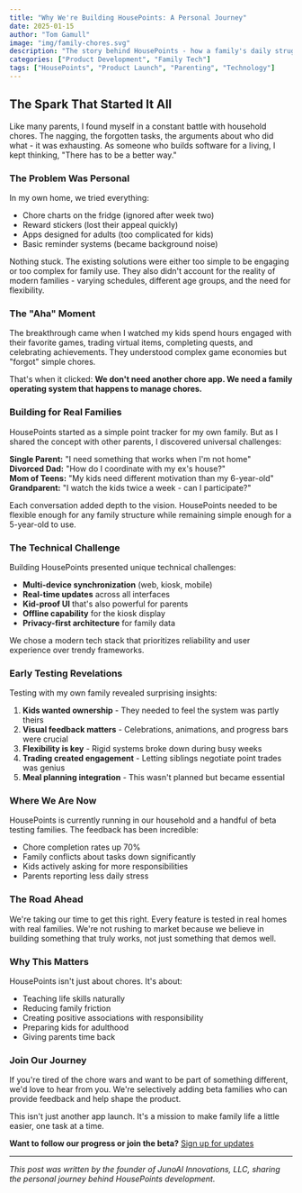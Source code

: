 ```yaml
---
title: "Why We're Building HousePoints: A Personal Journey"
date: 2025-01-15
author: "Tom Gamull"
image: "img/family-chores.svg"
description: "The story behind HousePoints - how a family's daily struggles inspired a solution for everyone."
categories: ["Product Development", "Family Tech"]
tags: ["HousePoints", "Product Launch", "Parenting", "Technology"]
---
```


## The Spark That Started It All

Like many parents, I found myself in a constant battle with household chores. The nagging, the forgotten tasks, the arguments about who did what - it was exhausting. As someone who builds software for a living, I kept thinking, "There has to be a better way."

### The Problem Was Personal

In my own home, we tried everything:
- Chore charts on the fridge (ignored after week two)
- Reward stickers (lost their appeal quickly)
- Apps designed for adults (too complicated for kids)
- Basic reminder systems (became background noise)

Nothing stuck. The existing solutions were either too simple to be engaging or too complex for family use. They also didn't account for the reality of modern families - varying schedules, different age groups, and the need for flexibility.

### The "Aha" Moment

The breakthrough came when I watched my kids spend hours engaged with their favorite games, trading virtual items, completing quests, and celebrating achievements. They understood complex game economies but "forgot" simple chores.

That's when it clicked: **We don't need another chore app. We need a family operating system that happens to manage chores.**

### Building for Real Families

HousePoints started as a simple point tracker for my own family. But as I shared the concept with other parents, I discovered universal challenges:

**Single Parent:** "I need something that works when I'm not home"  
**Divorced Dad:** "How do I coordinate with my ex's house?"  
**Mom of Teens:** "My kids need different motivation than my 6-year-old"  
**Grandparent:** "I watch the kids twice a week - can I participate?"

Each conversation added depth to the vision. HousePoints needed to be flexible enough for any family structure while remaining simple enough for a 5-year-old to use.

### The Technical Challenge

Building HousePoints presented unique technical challenges:
- **Multi-device synchronization** (web, kiosk, mobile)
- **Real-time updates** across all interfaces
- **Kid-proof UI** that's also powerful for parents
- **Offline capability** for the kiosk display
- **Privacy-first architecture** for family data

We chose a modern tech stack that prioritizes reliability and user experience over trendy frameworks.

### Early Testing Revelations

Testing with my own family revealed surprising insights:

1. **Kids wanted ownership** - They needed to feel the system was partly theirs
2. **Visual feedback matters** - Celebrations, animations, and progress bars were crucial
3. **Flexibility is key** - Rigid systems broke down during busy weeks
4. **Trading created engagement** - Letting siblings negotiate point trades was genius
5. **Meal planning integration** - This wasn't planned but became essential

### Where We Are Now

HousePoints is currently running in our household and a handful of beta testing families. The feedback has been incredible:
- Chore completion rates up 70%
- Family conflicts about tasks down significantly  
- Kids actively asking for more responsibilities
- Parents reporting less daily stress

### The Road Ahead

We're taking our time to get this right. Every feature is tested in real homes with real families. We're not rushing to market because we believe in building something that truly works, not just something that demos well.

### Why This Matters

HousePoints isn't just about chores. It's about:
- Teaching life skills naturally
- Reducing family friction
- Creating positive associations with responsibility
- Preparing kids for adulthood
- Giving parents time back

### Join Our Journey

If you're tired of the chore wars and want to be part of something different, we'd love to hear from you. We're selectively adding beta families who can provide feedback and help shape the product.

This isn't just another app launch. It's a mission to make family life a little easier, one task at a time.

**Want to follow our progress or join the beta?** [Sign up for updates](/products/housepoints/)

---

*This post was written by the founder of JunoAI Innovations, LLC, sharing the personal journey behind HousePoints development.*